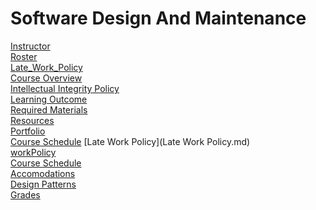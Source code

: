 # Software Design And Maintenance
[Instructor](Instructor.md)<br>
[Roster](roster.md) <br>
[Late_Work_Policy](Late_Work_Policy.md) <br>
[Course Overview](CourseOverview.md) <br>
[Intellectual Integrity Policy](Integrity_Policy.md)<br>
[Learning Outcome](learning-outcome.md)<br>
[Required Materials](requiredMaterials.md)<br>
[Resources](resources.md)<br>
[Portfolio](portfolio/README.md)<br>
[Course Schedule](Schedule.md)
[Late Work Policy](Late Work Policy.md)<br>
[workPolicy](workPolicy.md) <br>
[Course Schedule](Schedule.md)<br>
[Accomodations](Accomodations.md)<br>
[Design Patterns](design-patterns/README.md)<br>
[Grades](grades.md) <br>
